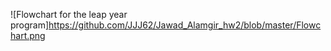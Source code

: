 ![Flowchart for the leap year program]https://github.com/JJJ62/Jawad_Alamgir_hw2/blob/master/Flowchart.png